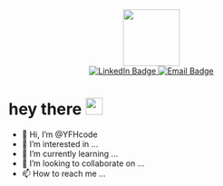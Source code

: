<div id="header" align="center">
  <img src="https://media.giphy.com/media/M9gbBd9nbDrOTu1Mqx/giphy.gif" width="100"/>
</div>
<div id="badges" align="center">
  <a href="https://www.linkedin.com/in/youssef-el-fhayel/">
    <img src="https://img.shields.io/badge/LinkedIn-blue?style=for-the-badge&logo=linkedin&logoColor=white" alt="LinkedIn Badge"/>
  </a>
  <a href="mailto:youssef.el-fhayel@esi.ac.ma">
    <img src="https://img.shields.io/badge/email-red?style=for-the-badge&logo=email&logoColor=white" alt="Email Badge"/>
  </a>
  <br>
  <img src="https://komarev.com/ghpvc/?username=yfhcode&style=flat-square&color=blue" alt=""/>
</div>
<h1>
  hey there
  <img src="https://media.giphy.com/media/hvRJCLFzcasrR4ia7z/giphy.gif" width="30px"/>
</h1>

- 👋 Hi, I’m @YFHcode
- 👀 I’m interested in ...
- 🌱 I’m currently learning ...
- 💞️ I’m looking to collaborate on ...
- 📫 How to reach me ...

<!---
YFHcode/YFHcode is a ✨ special ✨ repository because its `README.md` (this file) appears on your GitHub profile.
You can click the Preview link to take a look at your changes.
--->
